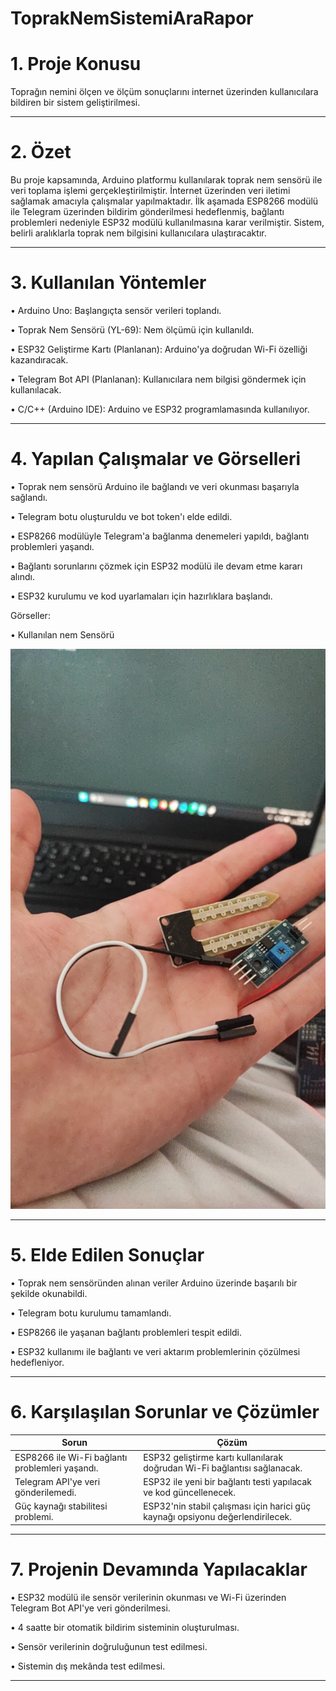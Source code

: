 # ToprakNemSistemiAraRapor

# 1. Proje Konusu
   
Toprağın nemini ölçen ve ölçüm sonuçlarını internet üzerinden kullanıcılara bildiren bir sistem geliştirilmesi.
________________________________________
# 2. Özet 
Bu proje kapsamında, Arduino platformu kullanılarak toprak nem sensörü ile veri toplama işlemi gerçekleştirilmiştir. İnternet üzerinden veri iletimi sağlamak amacıyla çalışmalar yapılmaktadır. İlk aşamada ESP8266 modülü ile Telegram üzerinden bildirim gönderilmesi hedeflenmiş, bağlantı problemleri nedeniyle ESP32 modülü kullanılmasına karar verilmiştir. Sistem, belirli aralıklarla toprak nem bilgisini kullanıcılara ulaştıracaktır.
________________________________________
# 3. Kullanılan Yöntemler

•	Arduino Uno: Başlangıçta sensör verileri toplandı.

•	Toprak Nem Sensörü (YL-69): Nem ölçümü için kullanıldı.

•	ESP32 Geliştirme Kartı (Planlanan): Arduino'ya doğrudan Wi-Fi özelliği kazandıracak.

•	Telegram Bot API (Planlanan): Kullanıcılara nem bilgisi göndermek için kullanılacak.

•	C/C++ (Arduino IDE): Arduino ve ESP32 programlamasında kullanılıyor.

________________________________________
# 4. Yapılan Çalışmalar ve Görselleri

•	Toprak nem sensörü Arduino ile bağlandı ve veri okunması başarıyla sağlandı.

•	Telegram botu oluşturuldu ve bot token'ı elde edildi.

•	ESP8266 modülüyle Telegram'a bağlanma denemeleri yapıldı, bağlantı problemleri yaşandı.

•	Bağlantı sorunlarını çözmek için ESP32 modülü ile devam etme kararı alındı.

•	ESP32 kurulumu ve kod uyarlamaları için hazırlıklara başlandı.

Görseller:

•	Kullanılan nem Sensörü

![Nem Sensörü](https://github.com/21360859018/ToprakNemSistemiAraRapor/raw/main/Figure/nemsensörü.jpg)


________________________________________
# 5. Elde Edilen Sonuçlar

•	Toprak nem sensöründen alınan veriler Arduino üzerinde başarılı bir şekilde okunabildi.

•	Telegram botu kurulumu tamamlandı.

•	ESP8266 ile yaşanan bağlantı problemleri tespit edildi.

•	ESP32 kullanımı ile bağlantı ve veri aktarım problemlerinin çözülmesi hedefleniyor.

________________________________________
# 6. Karşılaşılan Sorunlar ve Çözümler

| **Sorun**                                  | **Çözüm**                                                                |
|--------------------------------------------|---------------------------------------------------------------------------|
| ESP8266 ile Wi-Fi bağlantı problemleri yaşandı. | ESP32 geliştirme kartı kullanılarak doğrudan Wi-Fi bağlantısı sağlanacak. |
| Telegram API'ye veri gönderilemedi.        | ESP32 ile yeni bir bağlantı testi yapılacak ve kod güncellenecek.       |
| Güç kaynağı stabilitesi problemi.           | ESP32'nin stabil çalışması için harici güç kaynağı opsiyonu değerlendirilecek. |

________________________________________
# 7. Projenin Devamında Yapılacaklar

•	ESP32 modülü ile sensör verilerinin okunması ve Wi-Fi üzerinden Telegram Bot API'ye veri gönderilmesi.

•	4 saatte bir otomatik bildirim sisteminin oluşturulması.

•	Sensör verilerinin doğruluğunun test edilmesi.

•	Sistemin dış mekânda test edilmesi.

________________________________________

